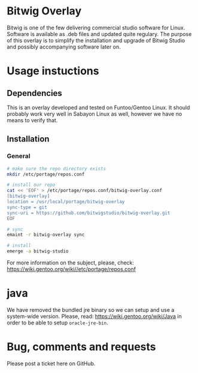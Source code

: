 # Bitwig Overlay
Bitwig is one of the few delivering commercial studio software for Linux. Software is available as .deb files and updated quite
regulary. The purpose of this overlay is to simplify the installation and upgrade of Bitwig Studio and possibly accompanying
software later on.


# Usage instuctions
## Dependencies

This is an overlay developed and tested on Funtoo/Gentoo Linux. It should probably work very well in Sabayon Linux as
well, however we have no means to verify that.


## Installation
### General
```bash
# make sure the repo directory exists
mkdir /etc/portage/repos.conf

# install our repo
cat << 'EOF' > /etc/portage/repos.conf/bitwig-overlay.conf
[bitwig-overlay]
location = /usr/local/portage/bitwig-overlay
sync-type = git
sync-uri = https://github.com/bitwigstudio/bitwig-overlay.git
EOF

# sync
emaint -r bitwig-overlay sync

# install
emerge -a bitwig-studio
```

For more information on the subject, please, check: https://wiki.gentoo.org/wiki//etc/portage/repos.conf

# java
We have removed the bundled jre binary so we can setup and use a system-wide version. Please, read: https://wiki.gentoo.org/wiki/Java in order to be able to setup `oracle-jre-bin`.

# Bug, comments and requests
Please post a ticket here on GitHub.

